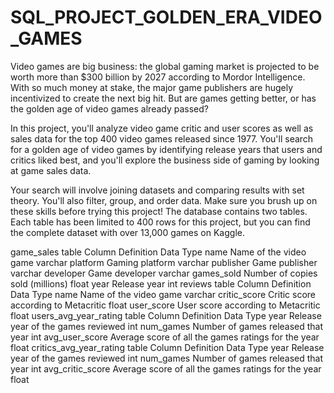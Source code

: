# SQL_PROJECT_GOLDEN_ERA_VIDEO_GAMES

Video games are big business: the global gaming market is projected to be worth more than $300 billion by 2027 according to Mordor Intelligence. With so much money at stake, the major game publishers are hugely incentivized to create the next big hit. But are games getting better, or has the golden age of video games already passed?

In this project, you'll analyze video game critic and user scores as well as sales data for the top 400 video games released since 1977. You'll search for a golden age of video games by identifying release years that users and critics liked best, and you'll explore the business side of gaming by looking at game sales data.

Your search will involve joining datasets and comparing results with set theory. You'll also filter, group, and order data. Make sure you brush up on these skills before trying this project! The database contains two tables. Each table has been limited to 400 rows for this project, but you can find the complete dataset with over 13,000 games on Kaggle.

game_sales table
Column	Definition	Data Type
name	Name of the video game	varchar
platform	Gaming platform	varchar
publisher	Game publisher	varchar
developer	Game developer	varchar
games_sold	Number of copies sold (millions)	float
year	Release year	int
reviews table
Column	Definition	Data Type
name	Name of the video game	varchar
critic_score	Critic score according to Metacritic	float
user_score	User score according to Metacritic	float
users_avg_year_rating table
Column	Definition	Data Type
year	Release year of the games reviewed	int
num_games	Number of games released that year	int
avg_user_score	Average score of all the games ratings for the year	float
critics_avg_year_rating table
Column	Definition	Data Type
year	Release year of the games reviewed	int
num_games	Number of games released that year	int
avg_critic_score	Average score of all the games ratings for the year	float
